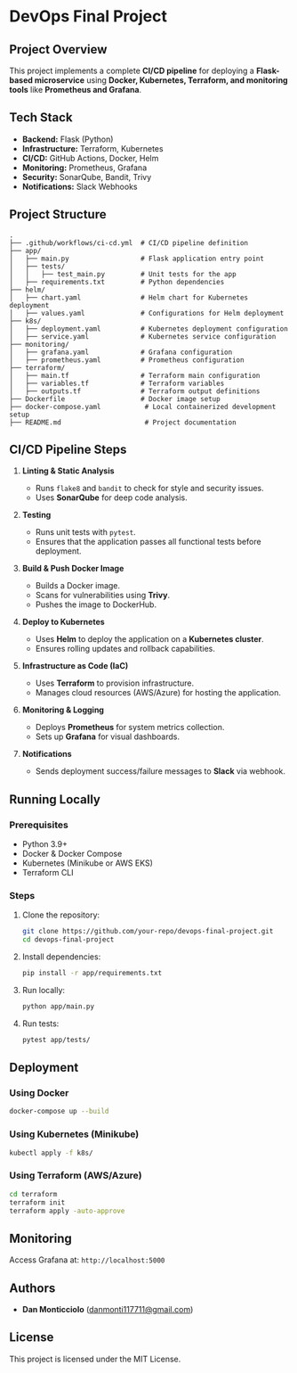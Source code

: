 # DevOps Final Project

## Project Overview

This project implements a complete **CI/CD pipeline** for deploying a **Flask-based microservice** using **Docker, Kubernetes, Terraform, and monitoring tools** like **Prometheus and Grafana**.

## Tech Stack

- **Backend:** Flask (Python)
- **Infrastructure:** Terraform, Kubernetes
- **CI/CD:** GitHub Actions, Docker, Helm
- **Monitoring:** Prometheus, Grafana
- **Security:** SonarQube, Bandit, Trivy
- **Notifications:** Slack Webhooks

## Project Structure

```
.
├── .github/workflows/ci-cd.yml  # CI/CD pipeline definition
├── app/
│   ├── main.py                  # Flask application entry point
│   ├── tests/
│   │   ├── test_main.py         # Unit tests for the app
│   ├── requirements.txt         # Python dependencies
├── helm/
│   ├── chart.yaml               # Helm chart for Kubernetes deployment
│   ├── values.yaml              # Configurations for Helm deployment
├── k8s/
│   ├── deployment.yaml          # Kubernetes deployment configuration
│   ├── service.yaml             # Kubernetes service configuration
├── monitoring/
│   ├── grafana.yaml             # Grafana configuration
│   ├── prometheus.yaml          # Prometheus configuration
├── terraform/
│   ├── main.tf                  # Terraform main configuration
│   ├── variables.tf             # Terraform variables
│   ├── outputs.tf               # Terraform output definitions
├── Dockerfile                   # Docker image setup
├── docker-compose.yaml           # Local containerized development setup
├── README.md                     # Project documentation
```

## CI/CD Pipeline Steps

1. **Linting & Static Analysis**

   - Runs `flake8` and `bandit` to check for style and security issues.
   - Uses **SonarQube** for deep code analysis.

2. **Testing**

   - Runs unit tests with `pytest`.
   - Ensures that the application passes all functional tests before deployment.

3. **Build & Push Docker Image**

   - Builds a Docker image.
   - Scans for vulnerabilities using **Trivy**.
   - Pushes the image to DockerHub.

4. **Deploy to Kubernetes**

   - Uses **Helm** to deploy the application on a **Kubernetes cluster**.
   - Ensures rolling updates and rollback capabilities.

5. **Infrastructure as Code (IaC)**

   - Uses **Terraform** to provision infrastructure.
   - Manages cloud resources (AWS/Azure) for hosting the application.

6. **Monitoring & Logging**

   - Deploys **Prometheus** for system metrics collection.
   - Sets up **Grafana** for visual dashboards.

7. **Notifications**

   - Sends deployment success/failure messages to **Slack** via webhook.

## Running Locally

### Prerequisites

- Python 3.9+
- Docker & Docker Compose
- Kubernetes (Minikube or AWS EKS)
- Terraform CLI

### Steps

1. Clone the repository:
   ```sh
   git clone https://github.com/your-repo/devops-final-project.git
   cd devops-final-project
   ```
2. Install dependencies:
   ```sh
   pip install -r app/requirements.txt
   ```
3. Run locally:
   ```sh
   python app/main.py
   ```
4. Run tests:
   ```sh
   pytest app/tests/
   ```

## Deployment

### Using Docker

```sh
docker-compose up --build
```

### Using Kubernetes (Minikube)

```sh
kubectl apply -f k8s/
```

### Using Terraform (AWS/Azure)

```sh
cd terraform
terraform init
terraform apply -auto-approve
```

## Monitoring

Access Grafana at: `http://localhost:5000`

## Authors

- **Dan Monticciolo** ([danmonti117711@gmail.com](mailto\:danmonti117711@gmail.com))

## License

This project is licensed under the MIT License.

